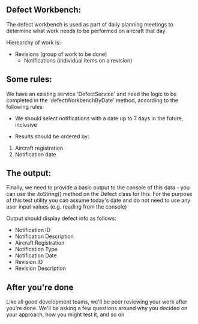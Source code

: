 ## Defect Workbench:

The defect workbench is used as part of daily planning meetings to determine what work needs to be performed on aircraft that day

Hierearchy of work is:

- Revisions (group of work to be done)
  - Notifications (individual items on a revision)


## Some rules:

We have an existing service 'DefectService' and need the logic to be completed in the 'defectWorkbenchByDate' method, according to the following rules:

- We should select notifications with a date up to 7 days in the future, inclusive

- Results should be ordered by:
1. Aircraft registration
2. Notification date


## The output:

Finally, we need to provide a basic output to the console of this data - you can use the .toString() method on the Defect class for this. For the purpose of this test utility you can assume today's date and do not need to use any user input values (e.g. reading from the console)

Output should display defect info as follows:

  - Notification ID
  - Notification Description
  - Aircraft Registration
  - Notification Type
  - Notification Date
  - Revision ID
  - Revision Description


## After you're done

Like all good development teams, we'll be peer reviewing your work after you're done. We'll be asking a few questions around why you decided on your approach, how you might test it, and so on